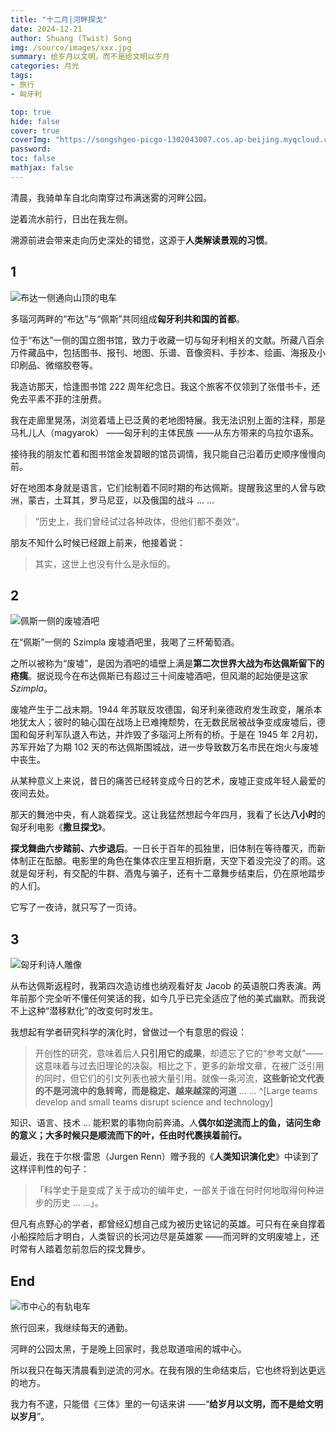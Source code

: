 ```yaml
---
title: "十二月|河畔探戈"
date: 2024-12-21
author: Shuang (Twist) Song
img: /source/images/xxx.jpg
summary: 给岁月以文明，而不是给文明以岁月
categories: 月光
tags:
- 旅行
- 匈牙利

top: true
hide: false
cover: true
coverImg: "https://songshgeo-picgo-1302043007.cos.ap-beijing.myqcloud.com/uPic/4CE160AC-DD55-473D-880E-20C16847167B_1_105_c.jpeg"
password:
toc: false
mathjax: false
---
```


清晨，我骑单车自北向南穿过布满迷雾的河畔公园。

逆着流水前行，日出在我左侧。

溯源前进会带来走向历史深处的错觉，这源于**人类解读景观的习惯**。

## 1

![布达一侧通向山顶的电车](https://songshgeo-picgo-1302043007.cos.ap-beijing.myqcloud.com/uPic/81864C94-DD23-49C7-9571-F2EEA3246FBB_1_105_c.jpeg)

多瑙河两畔的“布达”与“佩斯”共同组成**匈牙利共和国的首都**。

位于“布达”一侧的国立图书馆，致力于收藏一切与匈牙利相关的文献。所藏八百余万件藏品中，包括图书、报刊、地图、乐谱、音像资料、手抄本、绘画、海报及小印刷品、微缩胶卷等。

我造访那天，恰逢图书馆 222 周年纪念日。我这个旅客不仅领到了张借书卡，还免去平素不菲的注册费。

我在走廊里晃荡，浏览着墙上已泛黄的老地图特展。我无法识别上面的注释，那是马札儿人（magyarok） ——匈牙利的主体民族 ——从东方带来的乌拉尔语系。

接待我的朋友忙着和图书馆金发碧眼的馆员调情，我只能自己沿着历史顺序慢慢向前。

好在地图本身就是语言，它们绘制着不同时期的布达佩斯。提醒我这里的人曾与欧洲，蒙古，土耳其，罗马尼亚，以及俄国的战斗 ... ...

> ”历史上，我们曾经试过各种政体，但他们都不奏效“。

朋友不知什么时候已经跟上前来，他接着说：

> 其实，这世上也没有什么是永恒的。

## 2

![佩斯一侧的废墟酒吧](https://songshgeo-picgo-1302043007.cos.ap-beijing.myqcloud.com/uPic/20241206-PC060253.jpeg)

在“佩斯”一侧的 Szimpla 废墟酒吧里，我喝了三杯葡萄酒。

之所以被称为“废墟”，是因为酒吧的墙壁上满是**第二次世界大战为布达佩斯留下的疮痍**。据说现今在布达佩斯已有超过三十间废墟酒吧，但风潮的起始便是这家 *Szimpla*。

废墟产生于二战末期。1944 年苏联反攻德国，匈牙利亲德政府发生政变，屠杀本地犹太人；彼时的轴心国在战场上已难掩颓势，在无数民居被战争变成废墟后，德国和匈牙利军队退入布达，并炸毁了多瑙河上所有的桥。于是在 1945 年 2月初，苏军开始了为期 102 天的布达佩斯围城战，进一步导致数万名市民在炮火与废墟中丧生。

从某种意义上来说，昔日的痛苦已经转变成今日的艺术，废墟正变成年轻人最爱的夜间去处。

那天的舞池中央，有人跳着探戈。这让我猛然想起今年四月，我看了长达**八小时**的匈牙利电影《**撒旦探戈**》。

**探戈舞曲六步踏前、六步退后**。一日长于百年的孤独里，旧体制在等待覆灭，而新体制正在酝酿。电影里的角色在集体农庄里互相折磨，天空下着没完没了的雨。这就是匈牙利，有交配的牛群、酒鬼与骗子，还有十二章舞步结束后，仍在原地踏步的人们。

它写了一夜诗，就只写了一页诗。

## 3

![匈牙利诗人雕像](https://songshgeo-picgo-1302043007.cos.ap-beijing.myqcloud.com/uPic/4CE160AC-DD55-473D-880E-20C16847167B_1_105_c.jpeg)

从布达佩斯返程时，我第四次造访维也纳观看好友 Jacob 的英语脱口秀表演。两年前那个完全听不懂任何笑话的我，如今几乎已完全适应了他的美式幽默。而我说不上这种“潜移默化”的改变何时发生。

我想起有学者研究科学的演化时，曾做过一个有意思的假设：

> 开创性的研究，意味着后人**只引用它的成果**，却遗忘了它的“参考文献”——这意味着与过去旧理论的决裂。相比之下，更多的新增文章，在被广泛引用的同时，但它们的引文列表也被大量引用。就像一条河流，**这些新论文代表的不是河流中的急转弯，而是稳定、越来越深的河道** ... ... ^[Large teams develop and small teams disrupt science and technology]

知识、语言、技术 ... 能积累的事物向前奔涌。人**偶尔如逆流而上的鱼，诘问生命的意义；大多时候只是顺流而下的叶，任由时代裹挟着前行。**

最近，我在于尔根·雷恩（Jurgen Renn）赠予我的《**人类知识演化史**》中读到了这样评判性的句子：

> 「科学史于是变成了关于成功的编年史，一部关于谁在何时何地取得何种进步的历史 ... ...」。

但凡有点野心的学者，都曾经幻想自己成为被历史铭记的英雄。可只有在亲自撑着小船探险后才明白，人类智识的长河边尽是英雄冢 ——而河畔的文明废墟上，还时常有人踏着忽前忽后的探戈舞步。

## End

![市中心的有轨电车](https://songshgeo-picgo-1302043007.cos.ap-beijing.myqcloud.com/uPic/2BD0E554-EF4B-43B4-89AD-2579CEF635F7_1_105_c.jpeg)

旅行回来，我继续每天的通勤。

河畔的公园太黑，于是晚上回家时，我总取道喧闹的城中心。

所以我只在每天清晨看到逆流的河水。在我有限的生命结束后，它也终将到达更远的地方。

我力有不逮，只能借《三体》里的一句话来讲 ——“**给岁月以文明，而不是给文明以岁月**”。
